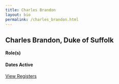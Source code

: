 ```yaml
---
title: Charles Brandon
layout: bio
permalink: /charles_brandon.html
---
```


## Charles Brandon, Duke of Suffolk

#### Role(s)

#### Dates Active

<a href="{{ '/browse.html' | relative_url }}#Charles Brandon, Duke of Suffolk" class="btn btn-custom">View Registers</a>